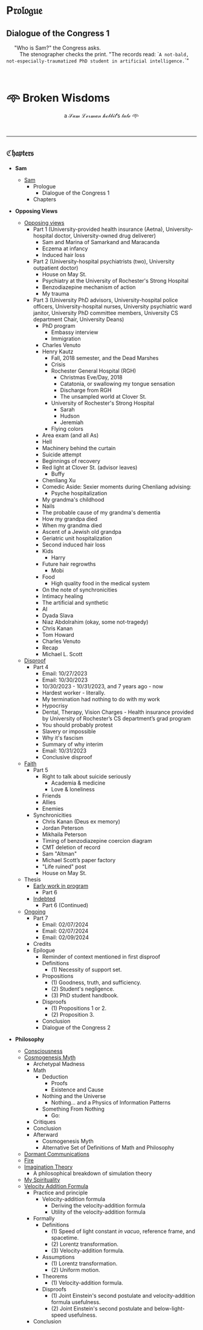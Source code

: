 # $\mathfrak{\mathrm{P}rologue}$

## $\mathbf{Dialogue \ of \ the \ Congress \ \text{1}}$

&ensp;&ensp;&ensp;"Who is Sam?" the Congress asks.</br>&ensp;&ensp;&ensp;&ensp;&ensp;The stenographer checks the print. "The records read: \``A not-bald, not-especially-traumatized PhD student in artificial intelligence.`\`"

</br>

#

# 𖥸 Broken Wisdoms

$$\mathcal{\text{a} \ Sam \ Lerman \ hobbit\text{'s} \ tale} \ \text{𖥸}$$

</br>

---

## $\mathfrak{Chapters}$

- **Sam**
  - [Sam](1-Sam.md)  
    - Prologue
      - Dialogue of the Congress 1
    - Chapters

- **Opposing Views**

  - [Opposing views](2-Opposing-views.md)
    - Part 1 (University-provided health insurance (Aetna), University-hospital doctor, University-owned drug deliverer)
      - Sam and Marina of Samarkand and Maracanda
      - Eczema at infancy <!--(*difficulty at the beginning*)-->
      - Induced hair loss <!--(*fellowship with man*)--><!-- - Premonitions--> <!-- - Suing of Samarkand (*litigating the Republican elephant in the room*, which I don't think is an I Ching hexagram)-->
    - Part 2 (University-hospital psychiatrists (two), University outpatient doctor) <!-- - Electric razor (more premonitions)-->
      - House on May St.
      - Psychiatry at the University of Rochester's Strong Hospital
      - Benzodiazepine mechanism of action
      - My trauma
    - Part 3 (University PhD advisors, University-hospital police officers, University-hospital nurses, University psychiatric ward janitor, University PhD committee members, University CS department Chair, University Deans)
      - PhD program
        - Embassy interview
        - Immigration
      - Charles Venuto
      - Henry Kautz <!--(Limitations of Western philosophy)-->
        - Fall, 2018 semester, and the Dead Marshes
        - C<!--Psychosis c-->risis
        - Rochester General Hospital (RGH)
          - Christmas Eve/Day, 2018
          - Catatonia, or swallowing my tongue sensation
          - Discharge from RGH
          - The unsampled world at Clover St.
        - University of Rochester's Strong Hospital
          - Sarah
          - Hudson
          - Jeremiah
        - Flying colors
      - Area exam (and all As)
      - Hell
      - Machinery behind the curtain
      - Suicide attempt
      - Beginnings of recovery
      - Red light at Clover St. (advisor leaves)
        - Buffy
      - Chenliang Xu
      - Comedic Aside: Sexier moments during Chenliang advising:
        - Psyche hospitalization
      - My grandma's childhood
      - Nails
      - The probable cause of my grandma's dementia
      - How my grandpa died
      - When my grandma died
      - Ascent of a Jewish old grandpa
      - Geriatric unit hospitalization
      - Second induced hair loss
      - Kids
        - Harry
      - Future hair regrowths
          - Mobi
      - Food
        - High quality food in the medical system
      - On the note of synchronicities
      - Intimacy healing
      - The artificial and synthetic
      - AI
      - Dyada Slava
      - Niaz Abdolrahim (okay, some not-tragedy)
      - Chris Kanan
      - Tom Howard
      - Charles Venuto
      - Recap
      - Michael L. Scott
  - [Disproof](3-Disproof.md)
    - Part 4
      - Email: 10/27/2023
      - Email: 10/30/2023
      - 10/30/2023 - 10/31/2023, and 7 years ago - now
      - Hardest worker - literally.
      - My termination had nothing to do with my work
      - Hypocrisy
      - Dental, Therapy, Vision Charges - Health insurance provided by University of Rochester’s CS department’s grad program
      - You should probably protest
      - Slavery or impossible
      - Why it's fascism
      - Summary of why interim
      - Email: 10/31/2023
      - Conclusive disproof
  - [Faith](4-Faith.md)
    - Part 5
      - Right to talk about suicide seriously 
        - Academia & medicine
        - Love & loneliness
      - Friends
      - Allies
      - Enemies
    - Synchronicities
      - Chris Kanan (Deus ex memory)
      - Jordan Peterson
      - Mikhaila Peterson
      - Timing of benzodiazepine coercion diagram
      - CMT deletion of record
      - Sam "Altman"
      - Michael Scott’s paper factory
      - "Life ruined" post
      - House on May St.
  - Thesis
    - [Early work in program](5-Early-work-in-program.md)   
      - Part 6
    - [Indebted](6-Indebted.md)   
      - Part 6 (Continued)
  - [Ongoing](7-Ongoing.md)
    - Part 7
      - Email: 02/07/2024
      - Email: 02/07/2024
      - Email: 02/09/2024
    - Credits
    - Epilogue
      - Reminder of context mentioned in first disproof
      - Definitions
        - (1) Necessity of support set.
      - Propositions
        - (1) Goodness, truth, and sufficiency.
        - (2) Student's negligence.
        - (3) PhD student handbook.
      - Disproofs
        - (1) Propositions 1 or 2. 
        - (2) Proposition 3.
      - Conclusion
      - Dialogue of the Congress 2

- **Philosophy**
  - [Consciousness](Philosophy/Consciousness.md)
  - [Cosmogenesis Myth](Philosophy/Cosmogenesis-Myth.md)
    - Archetypal Madness
    - Math
      - Deduction
        - Proofs
        - Existence and Cause
      - Nothing and the Universe  
        - Nothing... and a Physics of Information Patterns
      - Something From Nothing
        - Go:
    - Critiques
    - Conclusion
    - Afterward
      - Cosmogenesis Myth
      - Alternative Set of Definitions of Math and Philosophy
  - [Dormant Communications](Philosophy/Dormant-Communications.md)
  - [Fire](Philosophy/Fire.md)
  - [Imagination Theory](Philosophy/Imagination-Theory.md)
    - A philosophical breakdown of simulation theory
  - [My Spirituality](Philosophy/My-Spirituality.md)
  - [Velocity Addition Formula](Philosophy/Velocity-Addition-Formula.md)
    - Practice and principle
      - Velocity-addition formula
        - Deriving the velocity-addition formula
        - Utility of the velocity-addition formula
    - Formally
      - Definitions
        - (1) Speed of light constant *in vacuo*, reference frame, and spacetime.
        - (2) Lorentz transformation.
        - (3) Velocity-addition formula.
      - Assumptions
        - (1) Lorentz transformation.
        - (2) Uniform motion.
      - Theorems
        - (1) Velocity-addition formula.
      - Disproofs
        - (1) Joint Einstein's second postulate and velocity-addition formula usefulness.
        - (2) Joint Einstein's second postulate and below-light-speed usefulness.
    - Conclusion  
